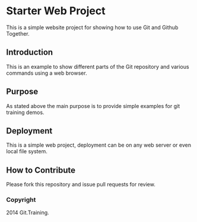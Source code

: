 # Starter Web Project

This is a simple website project for showing
how to use Git and Github Together.  

## Introduction 

This is an example to show different parts of
the Git repository and various commands using 
a web browser.

## Purpose

As stated above the main purpose is to provide
simple examples for git training demos. 

## Deployment

This is a simple web project, deployment can be on 
any web server or even local file system. 

## How to Contribute

Please fork this repository and issue pull requests
for review.
 
### Copyright 

2014 Git.Training.